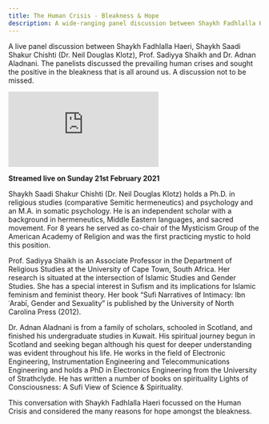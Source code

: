 ```yaml
---
title: The Human Crisis - Bleakness & Hope
description: A wide-ranging panel discussion between Shaykh Fadhlalla Haeri, Shaykh Saadi Shakur Chishti, Prof. Sadiyya Shaikh and Dr. Adnan Aladnani
---
```


A live panel discussion between Shaykh Fadhlalla Haeri, Shaykh Saadi Shakur Chishti (Dr. Neil Douglas Klotz), Prof. Sadiyya Shaikh and Dr. Adnan Aladnani. The panelists discussed the prevailing human crises and sought the positive in the bleakness that is all around us. A discussion not to be missed.

<iframe class="video-frame" src="https://www.youtube.com/embed/_cuDO8kAsBI" title="YouTube video player" frameborder="0" allow="accelerometer; autoplay; clipboard-write; encrypted-media; gyroscope; picture-in-picture" allowfullscreen></iframe>

**Streamed live on Sunday 21st February 2021**

Shaykh Saadi Shakur Chishti (Dr. Neil Douglas Klotz) holds a Ph.D. in religious studies (comparative Semitic hermeneutics) and psychology and an M.A. in somatic psychology. He is an independent scholar with a background in hermeneutics, Middle Eastern languages, and sacred movement. For 8 years he served as co-chair of the Mysticism Group of the American Academy of Religion and was the first practicing mystic to hold this position.

Prof. Sadiyya Shaikh is an Associate Professor in the Department of Religious Studies at the University of Cape Town, South Africa.  Her research is situated at the intersection of Islamic Studies and Gender Studies. She has a special interest in Sufism and its implications for Islamic feminism and feminist theory. Her book “Sufi Narratives of Intimacy: Ibn ʿArabī, Gender and Sexuality” is published by the University of North Carolina Press (2012). 

Dr. Adnan Aladnani is from a family of scholars, schooled in Scotland, and finished his undergraduate studies in Kuwait. His spiritual journey begun in Scotland and seeking began although his quest for deeper understanding was evident throughout his life. He works in the field of Electronic Engineering, Instrumentation Engineering and Telecommunications Engineering and holds a PhD in Electronics Engineering from the University of Strathclyde. He has written a number of books on spirituality Lights of Consciousness: A Sufi View of Science & Spirituality.

This conversation with Shaykh Fadhlalla Haeri focussed on the Human Crisis and considered the many reasons for hope amongst the bleakness.